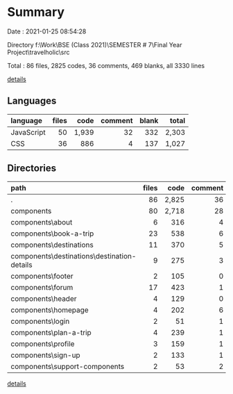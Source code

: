 # Summary

Date : 2021-01-25 08:54:28

Directory f:\Work\BSE (Class 2021)\SEMESTER # 7\Final Year Project\travelholic\src

Total : 86 files,  2825 codes, 36 comments, 469 blanks, all 3330 lines

[details](details.md)

## Languages
| language | files | code | comment | blank | total |
| :--- | ---: | ---: | ---: | ---: | ---: |
| JavaScript | 50 | 1,939 | 32 | 332 | 2,303 |
| CSS | 36 | 886 | 4 | 137 | 1,027 |

## Directories
| path | files | code | comment | blank | total |
| :--- | ---: | ---: | ---: | ---: | ---: |
| . | 86 | 2,825 | 36 | 469 | 3,330 |
| components | 80 | 2,718 | 28 | 453 | 3,199 |
| components\about | 6 | 316 | 4 | 35 | 355 |
| components\book-a-trip | 23 | 538 | 6 | 74 | 618 |
| components\destinations | 11 | 370 | 5 | 53 | 428 |
| components\destinations\destination-details | 9 | 275 | 3 | 42 | 320 |
| components\footer | 2 | 105 | 0 | 6 | 111 |
| components\forum | 17 | 423 | 1 | 95 | 519 |
| components\header | 4 | 129 | 0 | 17 | 146 |
| components\homepage | 4 | 202 | 6 | 34 | 242 |
| components\login | 2 | 51 | 1 | 6 | 58 |
| components\plan-a-trip | 4 | 239 | 1 | 77 | 317 |
| components\profile | 3 | 159 | 1 | 16 | 176 |
| components\sign-up | 2 | 133 | 1 | 14 | 148 |
| components\support-components | 2 | 53 | 2 | 26 | 81 |

[details](details.md)